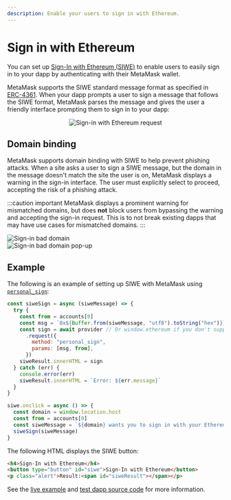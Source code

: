 ```yaml
---
description: Enable your users to sign in with Ethereum.
---
```


# Sign in with Ethereum

You can set up [Sign-In with Ethereum (SIWE)](https://docs.siwe.xyz/) to enable users to easily
sign in to your dapp by authenticating with their MetaMask wallet.

MetaMask supports the SIWE standard message format as specified in [ERC-4361](https://eips.ethereum.org/EIPS/eip-4361).
When your dapp prompts a user to sign a message that follows the SIWE format,
MetaMask parses the message and gives the user a friendly interface prompting them to sign in to
your dapp:

<p align="center">
    <img src={require("../../../_assets/siwe.png").default} alt="Sign-in with Ethereum request" class="appScreen" />
</p>

## Domain binding

MetaMask supports domain binding with SIWE to help prevent phishing attacks.
When a site asks a user to sign a SIWE message, but the domain in the message doesn't match the site
the user is on, MetaMask displays a warning in the sign-in interface.
The user must explicitly select to proceed, accepting the risk of a phishing attack.

:::caution important
MetaMask displays a prominent warning for mismatched domains, but does **not** block users from
bypassing the warning and accepting the sign-in request.
This is to not break existing dapps that may have use cases for mismatched domains.
:::

<div class="imgRow">
    <div class="imgCol">
        <img src={require("../../../_assets/siwe-bad-domain.png").default} alt="Sign-in bad domain" class="appScreen" />
    </div>
    <div class="imgCol">
        <img src={require("../../../_assets/siwe-bad-domain-2.png").default} alt="Sign-in bad domain pop-up" class="appScreen" />
    </div>
</div>

## Example

The following is an example of setting up SIWE with MetaMask using
[`personal_sign`](../../../reference/json-rpc-api/index.md):

```javascript title="index.js"
const siweSign = async (siweMessage) => {
  try {
    const from = accounts[0]
    const msg = `0x${Buffer.from(siweMessage, "utf8").toString("hex")}`
    const sign = await provider // Or window.ethereum if you don't support EIP-6963.
      .request({
        method: "personal_sign",
        params: [msg, from],
      })
    siweResult.innerHTML = sign
  } catch (err) {
    console.error(err)
    siweResult.innerHTML = `Error: ${err.message}`
  }
}

siwe.onclick = async () => {
  const domain = window.location.host
  const from = accounts[0]
  const siweMessage = `${domain} wants you to sign in with your Ethereum account:\n${from}\n\nI accept the MetaMask Terms of Service: https://community.metamask.io/tos\n\nURI: https://${domain}\nVersion: 1\nChain ID: 1\nNonce: 32891757\nIssued At: 2021-09-30T16:25:24.000Z`
  siweSign(siweMessage)
}
```

The following HTML displays the SIWE button:

```html title="index.html"
<h4>Sign-In with Ethereum</h4>
<button type="button" id="siwe">Sign-In with Ethereum</button>
<p class="alert">Result:<span id="siweResult"></span></p>
```

See the [live example](https://metamask.github.io/test-dapp/#siwe) and
[test dapp source code](https://github.com/MetaMask/test-dapp) for more information.
